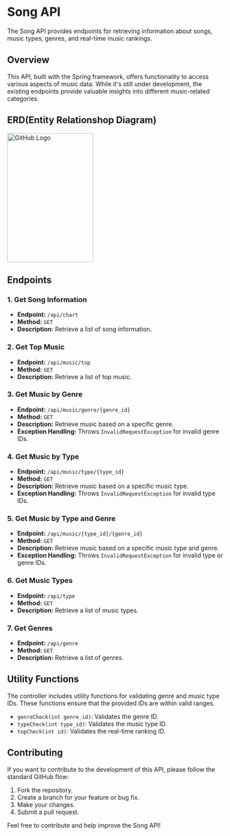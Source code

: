

# Song API

The Song API provides endpoints for retrieving information about songs, music types, genres, and real-time music rankings.

## Overview

This API, built with the Spring framework, offers functionality to access various aspects of music data. While it's still under development, the existing endpoints provide valuable insights into different music-related categories.

## ERD(Entity Relationshop Diagram)
  <img src="https://github.githubassets.com/images/modules/logos_page/GitHub-Mark.png"
  width="200" height="300" alt="GitHub Logo">


## Endpoints

### 1. Get Song Information

- **Endpoint:** `/api/chart`
- **Method:** `GET`
- **Description:** Retrieve a list of song information.

### 2. Get Top Music

- **Endpoint:** `/api/music/top`
- **Method:** `GET`
- **Description:** Retrieve a list of top music.

### 3. Get Music by Genre

- **Endpoint:** `/api/music/genre/{genre_id}`
- **Method:** `GET`
- **Description:** Retrieve music based on a specific genre.
- **Exception Handling:** Throws `InvalidRequestException` for invalid genre IDs.

### 4. Get Music by Type

- **Endpoint:** `/api/music/type/{type_id}`
- **Method:** `GET`
- **Description:** Retrieve music based on a specific music type.
- **Exception Handling:** Throws `InvalidRequestException` for invalid type IDs.

### 5. Get Music by Type and Genre

- **Endpoint:** `/api/music/{type_id}/{genre_id}`
- **Method:** `GET`
- **Description:** Retrieve music based on a specific music type and genre.
- **Exception Handling:** Throws `InvalidRequestException` for invalid type or genre IDs.

### 6. Get Music Types

- **Endpoint:** `/api/type`
- **Method:** `GET`
- **Description:** Retrieve a list of music types.

### 7. Get Genres

- **Endpoint:** `/api/genre`
- **Method:** `GET`
- **Description:** Retrieve a list of genres.

## Utility Functions

The controller includes utility functions for validating genre and music type IDs. These functions ensure that the provided IDs are within valid ranges.

- `genreCheck(int genre_id)`: Validates the genre ID.
- `typeCheck(int type_id)`: Validates the music type ID.
- `topCheck(int id)`: Validates the real-time ranking ID.

## Contributing

If you want to contribute to the development of this API, please follow the standard GitHub flow:

1. Fork the repository.
2. Create a branch for your feature or bug fix.
3. Make your changes.
4. Submit a pull request.

Feel free to contribute and help improve the Song API!


